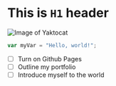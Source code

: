 # This is `H1` header

![Image of Yaktocat](https://octodex.github.com/images/yaktocat.png)

``` javascript
var myVar = "Hello, world!";
```

- [ ] Turn on Github Pages
- [ ] Outline my portfolio
- [ ] Introduce myself to the world
